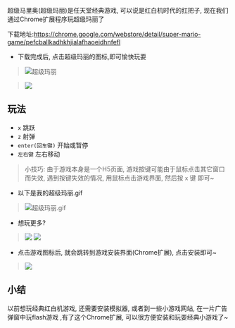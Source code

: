 超级马里奥(超级玛丽)是任天堂经典游戏, 可以说是红白机时代的扛把子, 现在我们通过Chrome扩展程序玩超级玛丽了

下载地址:https://chrome.google.com/webstore/detail/super-mario-game/pefcballkadhkhjialafhaoeidhnfefl

- 下载完成后, 点击超级玛丽的图标,即可愉快玩耍
> ![超级玛丽](https://upload-images.jianshu.io/upload_images/3203841-ceb4b8250a68ef2a.png?imageMogr2/auto-orient/strip%7CimageView2/2/w/1240)

 
> ![](https://upload-images.jianshu.io/upload_images/3203841-603f100538edd52f.png?imageMogr2/auto-orient/strip%7CimageView2/2/w/1240)

## 玩法
- `x` 跳跃
- `z` 射弹
- `enter(回车键)` 开始或暂停
- `左右键`  左右移动


> 小技巧: 由于游戏本身是一个H5页面, 游戏按键可能由于鼠标点击其它窗口而失效, 遇到按键失效的情况, 用鼠标点击游戏界面, 然后按 `x` 键 即可~

- 以下是我的超级玛丽.gif 
> ![超级玛丽.gif](https://upload-images.jianshu.io/upload_images/3203841-e9882471bf5510da.gif?imageMogr2/auto-orient/strip)

- 想玩更多?
> ![](https://upload-images.jianshu.io/upload_images/3203841-378aba9737a4c578.png?imageMogr2/auto-orient/strip%7CimageView2/2/w/1240)
> ![](https://upload-images.jianshu.io/upload_images/3203841-21206f8afe6f0744.png?imageMogr2/auto-orient/strip%7CimageView2/2/w/1240)

- 点击游戏图标后, 就会跳转到游戏安装界面(Chrome扩展), 点击安装即可~
> ![](https://upload-images.jianshu.io/upload_images/3203841-dfc909874e2816db.png?imageMogr2/auto-orient/strip%7CimageView2/2/w/1240)

 ## 小结
以前想玩经典红白机游戏, 还需要安装模拟器, 或者到一些小游戏网站, 在一片广告弹窗中玩flash游戏 ,有了这个Chrome扩展, 可以很方便安装和玩耍经典小游戏了~